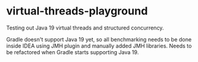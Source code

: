 # virtual-threads-playground
Testing out Java 19 virtual threads and structured concurrency.

Gradle doesn't support Java 19 yet, so all benchmarking needs to be done inside IDEA using JMH plugin and manually added JMH libraries.
Needs to be refactored when Gradle starts supporting Java 19.